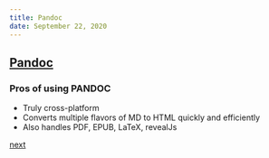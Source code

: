 ```yaml
---
title: Pandoc
date: September 22, 2020
---
```


## [Pandoc](https://pandoc.org/)

### Pros of using PANDOC

- Truly cross-platform
- Converts multiple flavors of MD to HTML quickly and efficiently
- Also handles PDF, EPUB, LaTeX, revealJs

[next](/105-pandoc.html)
